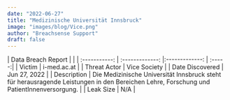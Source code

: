 ```yaml
---
date: "2022-06-27"
title: "Medizinische Universität Innsbruck"
image: "images/blog/Vice.png"
author: "Breachsense Support"
draft: false
---
```


| Data Breach Report           |              | 
| :-----------: | :-------------:     |:-------------:    | :-----:|
| Victim      | i-med.ac.at      | 
| Threat Actor      | Vice Society      | 
| Date Discovered      | Jun 27, 2022      | 
| Description      | Die Medizinische Universität Innsbruck steht für herausragende Leistungen in den Bereichen Lehre, Forschung und PatientInnenversorgung.       | 
| Leak Size      | N/A      | 

